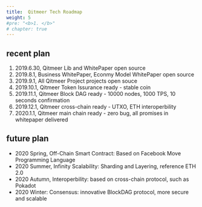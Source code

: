 ```yaml
---
title:  Qitmeer Tech Roadmap
weight: 5
#pre: "<b>1. </b>"
# chapter: true
---
```


## recent plan

1. 2019.6.30, Qitmeer Lib and WhitePaper open source
2. 2019.8.1,  Business WhitePaper, Econmy Model WhitePaper open source
2. 2019.9.1, All Qitmeer Project projects open souce 
3. 2019.10.1, Qitmeer Token Issurance ready - stable coin 
4. 2019.11.1, Qitmeer Block DAG ready - 10000 nodes, 1000 TPS, 10 seconds confirmation
5. 2019.12.1, Qitmeer cross-chain ready - UTXO, ETH interoperbility 
6. 2020.1.1, Qitmeer main chain ready - zero bug, all promises in whitepaper delivered

## future plan
* 2020 Spring,  Off-Chain Smart Contract: Based on Facebook Move Programming Language
* 2020 Summer,  Infinity Scalability: Sharding and Layering, reference ETH 2.0
* 2020 Autumn,  Interoperbility: based on cross-chain protocol, such as  Pokadot
* 2020 Winter:  Consensus: innovative BlockDAG protocol, more secure and scalable
